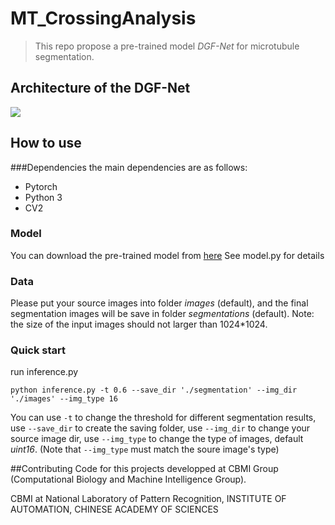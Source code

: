 # MT_CrossingAnalysis

> This repo propose a pre-trained model *DGF-Net* for microtubule segmentation.


## Architecture of the DGF-Net
![](https://github.com/cbmi-group/MT_CrossingAnalysis/blob/master/dgfnet.png)



## How to use

###Dependencies
the main dependencies are as follows:

* Pytorch
* Python 3
* CV2

### Model
You can download the pre-trained model from [here](https://drive.google.com/file/d/1c-MILdzsqpagTFJNoYuS_ogVnxHDSpak/view?usp=sharing)
See model.py for details


### Data
Please put your source images into folder *images* (default), and the final segmentation images will be save in folder *segmentations* (default). 
Note: the size of the input images should not larger than 1024*1024. 

### Quick start 
run inference.py
```
python inference.py -t 0.6 --save_dir './segmentation' --img_dir './images' --img_type 16
```
You can use `-t` to change the threshold for different segmentation results,  use `--save_dir` to create the saving folder, use `--img_dir` to change your source image dir, use `--img_type` to change the type of images, default *uint16*. (Note that `--img_type` must match the soure image's type)


##Contributing 
Code for this projects developped at CBMI Group (Computational Biology and Machine Intelligence Group).

CBMI at National Laboratory of Pattern Recognition, INSTITUTE OF AUTOMATION, CHINESE ACADEMY OF SCIENCES


